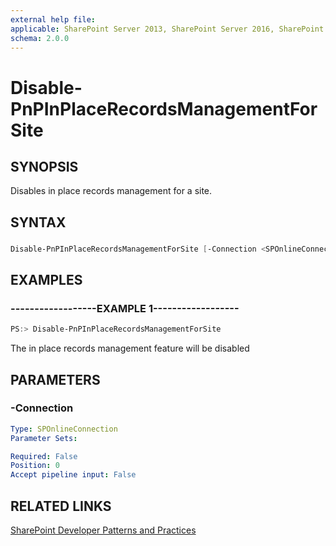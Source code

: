 ```yaml
---
external help file:
applicable: SharePoint Server 2013, SharePoint Server 2016, SharePoint Online
schema: 2.0.0
---
```

# Disable-PnPInPlaceRecordsManagementForSite

## SYNOPSIS
Disables in place records management for a site.

## SYNTAX 

### 
```powershell
Disable-PnPInPlaceRecordsManagementForSite [-Connection <SPOnlineConnection>]
```

## EXAMPLES

### ------------------EXAMPLE 1------------------
```powershell
PS:> Disable-PnPInPlaceRecordsManagementForSite
```

The in place records management feature will be disabled

## PARAMETERS

### -Connection


```yaml
Type: SPOnlineConnection
Parameter Sets: 

Required: False
Position: 0
Accept pipeline input: False
```

## RELATED LINKS

[SharePoint Developer Patterns and Practices](http://aka.ms/sppnp)